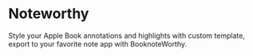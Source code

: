 # Noteworthy
Style your Apple Book annotations and highlights with custom template, export to your favorite note app with BooknoteWorthy.
